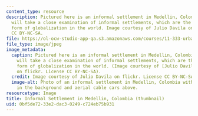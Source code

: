 ```yaml
---
content_type: resource
description: Pictured here is an informal settlement in Medellin, Colombia. This course
  will take a close examination of informal settlements, which are the most common
  form of globalization in the world. Image courtesy of Julio Davila on flickr. License
  CC BY-NC-SA.
file: https://ol-ocw-studio-app-qa.s3.amazonaws.com/courses/11-333-urban-design-seminar-spring-2016/0bf5de7233e2dac30249c724eb75b931_11-333s16-th.jpg
file_type: image/jpeg
image_metadata:
  caption: Pictured here is an informal settlement in Medellin, Colombia. This course
    will take a close examination of informal settlements, which are the most common
    form of globalization in the world. (Image courtesy of [Julio Davila](https://flic.kr/p/c4d8gA)
    on flickr. License CC BY-NC-SA).
  credit: Image courtesy of Julio Davila on flickr. License CC BY-NC-SA.
  image-alt: Photo of an informal settlement in Medellin, Colombia with a public library
    in the background and aerial cable cars above.
resourcetype: Image
title: Informal Settlement in Medellin, Colombia (thumbnail)
uid: 0bf5de72-33e2-dac3-0249-c724eb75b931
---
```

